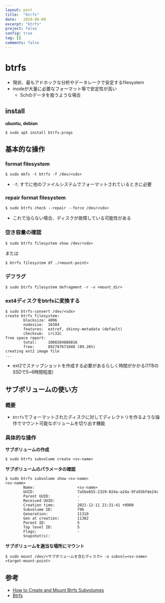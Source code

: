```yaml
---
layout: post
title:  "btrfs"
date:   2020-08-09
excerpt: "btrfs"
project: false
config: true
tag: []
comments: false
---
```


# btrfs
 - 現状、最もアドホックな分析やデータレークで安定するfilesystem
 - inodeが大量に必要なフォーマット等で安定性が高い
   - 5chのデータを扱うような場合

## install

**ubuntu, debian**  
```console
$ sudo apt install btrfs-progs
```

## 基本的な操作

### format filesystem 

```console
$ sudo mkfs -t btrfs -f /dev/<sdx>
```
 - `-f`; すでに他のファイルシステムでフォーマットされているときに必要

### repair format filesystem

```console
$ sudo btrfs check --repair --force /dev/<sdx>
```

 - これで治らない場合、ディスクが故障している可能性がある

### 空き容量の確認

```console
$ sudo btrfs filesystem show /dev/<sdx>
```
または
```console
$ btrfs filesystem df ./<mount-point>
```

### デフラグ

```console
$ sudo btrfs filesystem defragment -r -v <mount_dir>
```

### ext4ディスクをbtrfsに変換する

```console
$ sudo btrfs-convert /dev/<sdx>
create btrfs filesystem:
        blocksize: 4096
        nodesize:  16384
        features:  extref, skinny-metadata (default)
        checksum:  crc32c
free space report:
        total:     1000204886016
        free:      892787671040 (89.26%)
creating ext2 image file
...
```
 - ext2でスナップショットを作成する必要があるらしく時間がかかる(1TBのSSDで5~6時間程度)


## サブボリュームの使い方

### 概要
 - `btrfs`でフォーマットされたディスクに対してディレクトリを作るような操作でマウント可能なボリュームを切り出す機能

### 具体的な操作

**サブボリュームの作成**  
```console
$ sudo btrfs subvolume create <sv-name>
```

**サブボリュームのパラメータの確認**  
```console
$ sudo btrfs subvolume show <sv-name>
<sv-name>
        Name:                   <sv-name>
        UUID:                   7a5be655-2329-024a-a24a-9fa93bfde24c
        Parent UUID:            -
        Received UUID:          -
        Creation time:          2021-12-11 21:31:41 +0900
        Subvolume ID:           796
        Generation:             11310
        Gen at creation:        11302
        Parent ID:              5
        Top level ID:           5
        Flags:                  -
        Snapshot(s):
```

**サブボリュームを適当な場所にマウント**  
```console
$ sudo mount /dev/<サブボリュームを含むディスク> -o subvol=<sv-name> <target-mount-point>
```

## 参考
 - [How to Create and Mount Btrfs Subvolumes](https://linuxhint.com/create-mount-btrfs-subvolumes/)
 - [Btrfs](https://wiki.archlinux.jp/index.php/Btrfs)
